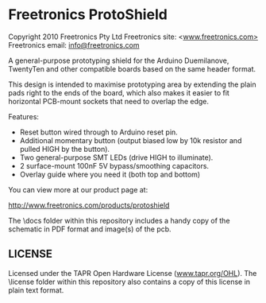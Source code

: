 Freetronics ProtoShield
=============================
Copyright 2010 Freetronics Pty Ltd
Freetronics site:  <www.freetronics.com>
Freetronics email: <info@freetronics.com>

A general-purpose prototyping shield for the Arduino Duemilanove,
TwentyTen and other compatible boards based on the same header format.

This design is intended to maximise prototyping area by extending the
plain pads right to the ends of the board, which also makes it easier
to fit horizontal PCB-mount sockets that need to overlap the edge.

Features:

 * Reset button wired through to Arduino reset pin.
 * Additional momentary button (output biased low by 10k resistor and
   pulled HIGH by the button).
 * Two general-purpose SMT LEDs (drive HIGH to illuminate).
 * 2 surface-mount 100nF 5V bypass/smoothing capacitors.
 * Overlay guide where you need it (both top and bottom)

You can view more at our product page at:

  http://www.freetronics.com/products/protoshield

The \docs folder within this repository includes a handy copy of the
schematic in PDF format and image(s) of the pcb.

LICENSE
-------
Licensed under the TAPR Open Hardware License (www.tapr.org/OHL).
The \license folder within this repository also contains a copy of
this license in plain text format.
